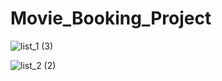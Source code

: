 # Movie_Booking_Project

![list_1 (3)](https://github.com/shubhamkumarsinha25/Movie_Booking_Project/assets/63602163/009aee8d-b73d-4716-b286-e98f445bf43a)

![list_2 (2)](https://github.com/shubhamkumarsinha25/Movie_Booking_Project/assets/63602163/f25f2c9d-1250-455f-9084-cd73840fbaba)


